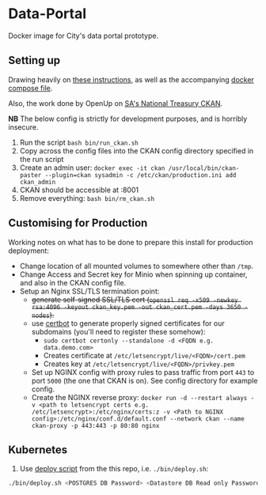 # Data-Portal
Docker image for City's data portal prototype.

## Setting up
Drawing heavily on [these instructions](https://docs.ckan.org/en/2.8/maintaining/installing/install-from-docker-compose.html), as well as the accompanying [docker compose file](https://github.com/ckan/ckan/blob/master/contrib/docker/docker-compose.yml).

Also, the work done by OpenUp on [SA's National Treasury CKAN](https://github.com/vulekamali/treasury-ckan).

**NB** The below config is strictly for development purposes, and is horribly insecure.

1. Run the script `bash bin/run_ckan.sh` 
2. Copy across the config files into the CKAN config directory specified in the run script
3. Create an admin user: `docker exec -it ckan /usr/local/bin/ckan-paster --plugin=ckan sysadmin -c /etc/ckan/production.ini add ckan_admin`
4. CKAN should be accessible at <hostname>:8001
5. Remove everything: `bash bin/rm_ckan.sh`

## Customising for Production
Working notes on what has to be done to prepare this install for production deployment:
* Change location of all mounted volumes to somewhere other than `/tmp`.
* Change Access and Secret key for Minio when spinning up container, and also in the CKAN config file.
* Setup an Nginx SSL/TLS termination point:
  * ~~generate self-signed SSL/TLS cert (`openssl req -x509 -newkey rsa:4096 -keyout ckan_key.pem -out ckan_cert.pem -days 3650 -nodes`).~~
  * use [certbot](https://certbot.eff.org/lets-encrypt) to generate properly signed certificates for our subdomains (you'll need to register these somehow): 
    * `sudo certbot certonly --standalone -d <FQDN e.g. data.demo.com>`
    * Creates certificate at `/etc/letsencrypt/live/<FQDN>/cert.pem`
    * Creates key at `/etc/letsencrypt/live/<FQDN>/privkey.pem` 
  * Set up NGINX config with proxy rules to pass traffic from port `443` to port `5000` (the one that CKAN is on). See config directory for example config.
  * Create the NGINX reverse proxy: `docker run -d --restart always -v <path to letsencrypt certs e.g. /etc/letsencrypt>:/etc/nginx/certs:z -v <Path to NGINX config>:/etc/nginx/conf.d/default.conf --network ckan --name ckan-proxy -p 443:443 -p 80:80 nginx`

## Kubernetes
1. Use [deploy script](./bin/deploy.sh) from the this repo, i.e. `./bin/deploy.sh`:
  ```bash
  ./bin/deploy.sh <POSTGRES DB Password> <Datastore DB Read only Password> <Minio/S3 Access Key> <Minio/S3 Secret Key>
  ```
